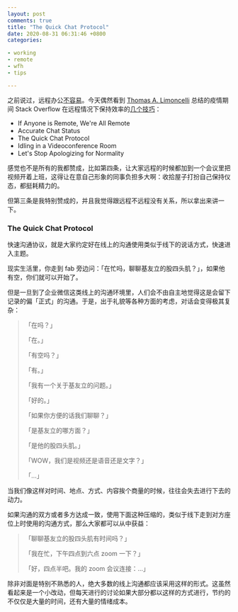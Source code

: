 ```yaml
---
layout: post
comments: true
title: "The Quick Chat Protocol"
date: 2020-08-31 06:31:46 +0800
categories: 

- working
- remote
- wfh
- tips

---
```


之前说过，远程办公[不容易](/2020/02/on-remote-work/)。今天偶然看到 [Thomas A. Limoncelli](https://en.wikipedia.org/wiki/Tom_Limoncelli) 总结的疫情期间 Stack Overflow 在远程情况下保持效率的[几个技巧](https://queue.acm.org/detail.cfm?id=3417752)：

- If Anyone is Remote, We're All Remote
- Accurate Chat Status
- The Quick Chat Protocol
- Idling in a Videoconference Room
- Let's Stop Apologizing for Normality

感觉也不是所有的我都赞成，比如第四条，让大家远程的时候都加到一个会议里把视频开着上班，这得让在意自己形象的同事负担多大啊：收拾屋子打扮自己保持仪态，都挺耗精力的。

但第三条是我特别赞成的，并且我觉得跟远程不远程没有关系，所以拿出来讲一下。

### The Quick Chat Protocol

快速沟通协议，就是大家约定好在线上的沟通使用类似于线下的说话方式，快速进入主题。

现实生活里，你走到 fab 旁边问：「在忙吗，聊聊基友立的股四头肌？」，如果他有空，你们就可以开始了。

但是一旦到了企业微信这类线上的沟通环境里，人们会不由自主地觉得这是会留下记录的偏「正式」的沟通。于是，出于礼貌等各种方面的考虑，对话会变得极其复杂：

> 「在吗？」
> 
> 「在。」
> 
> 「有空吗？」
> 
> 「有。」
> 
> 「我有一个关于基友立的问题。」
> 
> 「好的。」
> 
> 「如果你方便的话我们聊聊？」
> 
> 「是基友立的哪方面？」
> 
> 「是他的股四头肌。」
> 
> 「WOW，我们是视频还是语音还是文字？」
> 
> 「…」

当我们像这样对时间、地点、方式、内容挨个商量的时候，往往会失去进行下去的动力。

如果沟通的双方或者多方达成一致，使用下面这种压缩的，类似于线下走到对方座位上时使用的沟通方式，那么大家都可以从中获益：

> 「聊聊基友立的股四头肌有时间吗？」
> 
> 「我在忙，下午四点到六点 zoom 一下？」
> 
> 「好，四点半吧。我的 zoom 会议连接：…」

除非对面是特别不熟悉的人，绝大多数的线上沟通都应该采用这样的形式。这虽然看起来是一个小改动，但每天进行的讨论如果大部分都以这样的方式进行，节约的不仅仅是大量的时间，还有大量的情绪成本。
